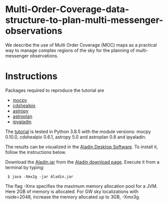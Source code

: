# Multi-Order-Coverage-data-structure-to-plan-multi-messenger-observations
We describe the use of Multi Order Coverage (MOC) maps as a practical way to manage complex regions of the sky for the planning of multi-messenger observations.

# Instructions

Packages required to reproduce the tutorial are
* [mocpy](https://cds-astro.github.io/mocpy/install.html)
* [cdshealpix](https://cds-astro.github.io/cds-healpix-python/install.html)
* [astropy](https://docs.astropy.org/en/stable/install.html)
* [astroplan](https://astroplan.readthedocs.io/en/latest/installation.html)
* [ipyaladin](https://github.com/cds-astro/ipyaladin)

The [tutorial](https://github.com/ggreco77/MOC-to-plan-MMA/blob/main/Multi%20Order%20Coverage%20data%20structure%20to%20plan%20multi-messenger%20observations.ipynb) is tested in Python 3.8.5 with the module versions: mocpy 0.10.0, cdshealpix 0.6.1, astropy 5.0 and astroplan 0.8 and ipyaladin.

The results can be visualized in the [Aladin Desktop Software](https://aladin.u-strasbg.fr/AladinDesktop/). To install it, follow the instructions below.

Download the [Aladin.jar](https://aladin.u-strasbg.fr/java/Aladin.jar) from the [Aladin download page](https://aladin.u-strasbg.fr/java/nph-aladin.pl?frame=downloading). Execute it from a terminal by typing:

     $ java -Xmx2g -jar Aladin.jar
     
The flag -Xmx<ammount of memory> specifies the maximum memory allocation pool for a JVM. Here 2GB of memory is allocated. For GW sky localizations with nside=2048, increase the memory allocated up to 3GB, -Xmx3g.
